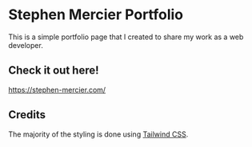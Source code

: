 # Stephen Mercier Portfolio

This is a simple portfolio page that I created to share my work as a web developer.

## Check it out here!
https://stephen-mercier.com/

## Credits
The majority of the styling is done using [Tailwind CSS](https://tailwindcss.com/).